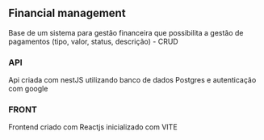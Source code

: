 ## Financial management
Base de um sistema para gestão financeira que possibilita a gestão de pagamentos (tipo, valor, status, descrição) - CRUD

### API
Api criada com nestJS utilizando banco de dados Postgres e autenticação com google

### FRONT
Frontend criado com Reactjs inicializado com VITE
